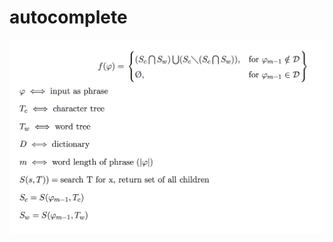 # autocomplete

![alt text](https://raw.githubusercontent.com/thomascastleman/autocomplete/master/Screen%20Shot%202017-08-12%20at%201.29.03%20AM.png)
